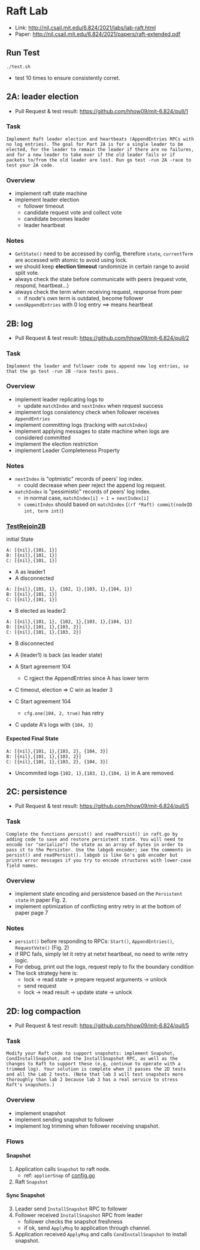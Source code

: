 # Raft Lab
- Link: http://nil.csail.mit.edu/6.824/2021/labs/lab-raft.html
- Paper: http://nil.csail.mit.edu/6.824/2021/papers/raft-extended.pdf

## Run Test
```
./test.sh
```
- test 10 times to ensure consistently corret.

## 2A: leader election
- Pull Request & test result: https://github.com/hhow09/mit-6.824/pull/1

### Task
```
Implement Raft leader election and heartbeats (AppendEntries RPCs with no log entries). The goal for Part 2A is for a single leader to be elected, for the leader to remain the leader if there are no failures, and for a new leader to take over if the old leader fails or if packets to/from the old leader are lost. Run go test -run 2A -race to test your 2A code. 
```

### Overview
- implement raft state machine
- implement leader election
    - follower timeout
    - candidate request vote and collect vote
    - candidate becomes leader
    - leader heartbeat

### Notes
- `GetState()` need to be accessed by config, therefore `state`, `currentTerm` are accessed with atomic to avoid using lock.
- we should keep **election timeout** randomnize in certain range to avoid split vote.
- always check the state before communicate with peers (request vote, respond, heartbeat...)
- always check the term when receiving request, response from peer
    - if node's own term is outdated, become follower
- `sendAppendEntries` with 0 log entry ==> means heartbeat 

## 2B: log
- Pull Request & test result: https://github.com/hhow09/mit-6.824/pull/2

### Task
```
Implement the leader and follower code to append new log entries, so that the go test -run 2B -race tests pass. 
```

### Overview
- implement leader replicating logs to 
    - update `matchIndex` and `nextIndex` when request success
- implement logs consistency check when follower receives `AppendEntries`
- implement committing logs (tracking with `matchIndex`)
- implement applying messages to state machine when logs are considered committed
- implement the election restriction
- implement Leader Completeness Property

### Notes
- `nextIndex` is "optmistic" records of peers' log index.
    - could decrease when peer reject the append log request.
- `matchIndex` is "pessimistic" records of peers' log index.
    - in normal case, `matchIndex[i] + 1 = nextIndex[i]`
    - `commitIndex` should based on `matchIndex` (`(rf *Raft) commit(nodeID int, term int)`)

### [TestRejoin2B](./test_test.go)
initial State
```
A: [{nil},{101, 1}]
B: [{nil},{101, 1}]
C: [{nil},{101, 1}]
```

- A as leader1
- A disconnected
```
A: [{nil},{101, 1}, {102, 1},{103, 1},{104, 1}]
B: [{nil},{101, 1}]
C: [{nil},{101, 1}]
```

- B elected as leader2
```
A: [{nil},{101, 1}, {102, 1},{103, 1},{104, 1}]
B: [{nil},{101, 1},{103, 2}]
C: [{nil},{101, 1},{103, 2}]
```
- B disconnected
- A (leader1) is back (as leader state)
- A Start agreement 104
    - C rgject the AppendEntries since A has lower term

- C timeout, election => C win as leader 3
- C Start agreement 104
    - `cfg.one(104, 2, true)` has retry
- C update A's logs with `{104, 3}`

#### Expected Final State
```
A: [{nil},{101, 1},{103, 2}, {104, 3}]
B: [{nil},{101, 1},{103, 2}]
C: [{nil},{101, 1},{103, 2}, {104, 3}]
```
- Uncommited logs `{102, 1},{103, 1},{104, 1}` in A are removed.

## 2C: persistence
- Pull Request & test result: https://github.com/hhow09/mit-6.824/pull/5

### Task
```
Complete the functions persist() and readPersist() in raft.go by adding code to save and restore persistent state. You will need to encode (or "serialize") the state as an array of bytes in order to pass it to the Persister. Use the labgob encoder; see the comments in persist() and readPersist(). labgob is like Go's gob encoder but prints error messages if you try to encode structures with lower-case field names. 
```

### Overview
- implement state encoding and persistence based on the `Persistent state` in paper Fig. 2.
- implement optimization of conflicting entry retry in at the bottom of paper page 7

### Notes
- `persist()` before responding to RPCs: `Start()`, `AppendEntries()`, `RequestVote()` (Fig. 2)
- if RPC fails, simply let it retry at netxt heartbeat, no need to write retry logic.
- For debug, print out the logs, request reply to fix the boundary condition
- The lock strategy here is:
    - lock -> read state -> prepare request arguments -> unlock 
    - send request
    - lock -> read result -> update state -> unlock

## 2D: log compaction
- Pull Request & test result: https://github.com/hhow09/mit-6.824/pull/5

### Task
```
Modify your Raft code to support snapshots: implement Snapshot, CondInstallSnapshot, and the InstallSnapshot RPC, as well as the changes to Raft to support these (e.g, continue to operate with a trimmed log). Your solution is complete when it passes the 2D tests and all the Lab 2 tests. (Note that lab 3 will test snapshots more thoroughly than lab 2 because lab 3 has a real service to stress Raft's snapshots.) 
```

### Overview
- implement snapshot
- implement sending snapshot to follower
- implement log trimming when follower receiving snapshot.

### Flows
#### Snapshot
1. Application calls `Snapshot` to raft node.
    - ref: `applierSnap` of [config.go](./config.go)
2. Raft `Snapshot`

#### Sync Snapshot
3. Leader send `InstallSnapshot` RPC to follower
4. Follower received `InstallSnapshot` RPC from leader
    - follower checks the snapshot freshness
    - if ok, send `ApplyMsg` to application through channel.
5. Application received `ApplyMsg` and calls `CondInstallSnapshot` to install snapshot.